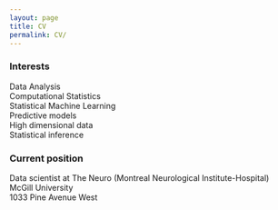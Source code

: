 ```yaml
---
layout: page
title: CV
permalink: CV/
---
```

<h3>
Interests
</h3>
<p>
Data Analysis<br>
Computational Statistics<br>
Statistical Machine Learning<br>
Predictive models <br>
High dimensional data <br>
Statistical inference </p>

<h3>
Current position
</h3>
Data scientist at The Neuro (Montreal Neurological Institute-Hospital) <br>
McGill University <br>
1033 Pine Avenue West <br>